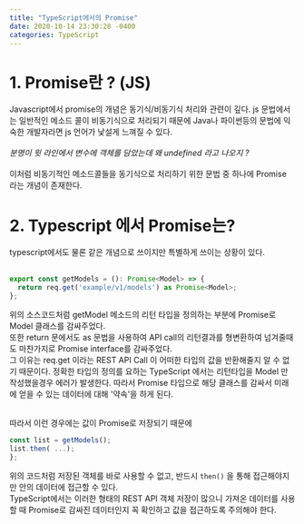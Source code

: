 ```yaml
---
title: "TypeScript에서의 Promise"
date: 2020-10-14 23:30:28 -0400
categories: TypeScript 
---
```


# 1. Promise란 ? (JS)

Javascript에서 promise의 개념은 동기식/비동기식 처리와 관련이 깊다. js 문법에서는 일반적인 메소드 콜이 비동기식으로 처리되기 때문에 Java나 파이썬등의 문법에 익숙한 개발자라면 js 언어가 낯설게 느껴질 수 있다. 
<br>
<br>
*분명이 윗 라인에서 변수에 객체를 담았는데 왜 undefined 라고 나오지 ?*
<br>
<br>
이처럼 비동기적인 메소드콜들을 동기식으로 처리하기 위한 문법 중 하나에 Promise 라는 개념이 존재한다.

# 2. Typescript 에서 Promise는?

typescript에서도 물론 같은 개념으로 쓰이지만 특별하게 쓰이는 상황이 있다.
<br>
<br>

```typescript
export const getModels = (): Promise<Model> => {
  return req.get('example/v1/models') as Promise<Model>;
};
```

위의 소스코드처럼 getModel 메소드의 리턴 타입을 정의하는 부분에 Promise로 Model 클래스를 감싸주었다. <br>
또한 return 문에서도 as 문법을 사용하여 API call의 리턴결과를 형변환하여 넘겨줄때도 마찬가지로 Promise interface를 감싸주었다.<br>
그 이유는 req.get 이라는 REST API Call 이 어떠한 타입의 값을 반환해줄지 알 수 없기 때문이다. 정확한 타입의 정의를 요하는 TypeScript 에서는 리턴타입을 Model 만 작성했을경우 에러가 발생한다. 따라서 Promise 타입으로 해당 클래스를 감싸서 미래에 얻을 수 있는 데이터에 대해 '약속'을 하게 된다.<br><br>

따라서 이런 경우에는 값이 Promise로 저장되기 때문에

```typescript
const list = getModels();
list.then( ...);
};
```
위의 코드처럼 저장된 객체를 바로 사용할 수 없고, 반드시 `then()` 을 통해 접근해야지만 안의 데이터에 접근할 수 있다.
<br>
TypeScript에서는 이러한 형태의 REST API 객체 저장이 많으니 가져온 데이터를 사용할 때 Promise로 감싸진 데이터인지 꼭 확인하고 값을 접근하도록 주의해야 한다.



